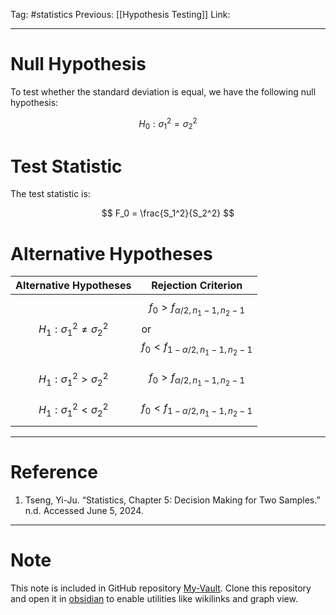 Tag: #statistics 
Previous: [[Hypothesis Testing]]
Link: 

---

# Null Hypothesis

To test whether the standard deviation is equal, we have the following null hypothesis:

$$
H_0: \sigma_1^2 = \sigma_2^2
$$

# Test Statistic

The test statistic is:

$$
F_0 = \frac{S_1^2}{S_2^2}
$$

# Alternative Hypotheses

| Alternative Hypotheses              | Rejection Criterion                                                                          |
| ----------------------------------- | -------------------------------------------------------------------------------------------- |
| $$H_1: \sigma_1^2 \neq \sigma_2^2$$ | $$f_0 > f_{\alpha / 2, n_1 - 1, n_2 - 1}$$ or $$f_0 < f_{1 - \alpha / 2, n_1 - 1, n_2 - 1}$$ |
| $$H_1: \sigma_1^2 > \sigma_2^2$$    | $$f_0 > f_{\alpha / 2, n_1 - 1, n_2 - 1}$$                                                   |
| $$H_1: \sigma_1^2 < \sigma_2^2$$    | $$f_0 < f_{1 - \alpha / 2, n_1 - 1, n_2 - 1}$$                                               |

---

# Reference

1. Tseng, Yi-Ju. “Statistics, Chapter 5: Decision Making for Two Samples.” n.d. Accessed June 5, 2024.

---

# Note

This note is included in GitHub repository [My-Vault](https://github.com/LittleD3092/My-Vault.git). Clone this repository and open it in [obsidian](https://obsidian.md/) to enable utilities like wikilinks and graph view.